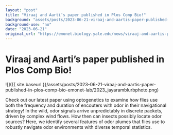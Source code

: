 ```yaml
---
layout: "post"
title: "Viraaj and Aarti’s paper published in Plos Comp Bio!"
background: "assets/posts/2023-06-21-viraaj-and-aartis-paper-published-in-plos-comp-bio-emonet-lab/2023_jayaramblurbphoto.png"
background-use: "no"
date: "2023-06-21"
original_url: "https://emonet.biology.yale.edu/news/viraaj-and-aartis-paper-published-plos-comp-bio"
---
```

# Viraaj and Aarti’s paper published in Plos Comp Bio!

![]({{ site.baseurl }}/assets/posts/2023-06-21-viraaj-and-aartis-paper-published-in-plos-comp-bio-emonet-lab/2023_jayaramblurbphoto.png)

Check out our latest paper using optogenetics to examine how flies use both the frequency and duration of encouters with odor in their navigational strategy! In the wild, odor signals arrive unpredictably in discrete packets, driven by complex wind flows. How then can insects possibly locate odor sources? Here, we identify several features of odor plumes that flies use to robustly navigate odor environments with diverse temporal statistics.